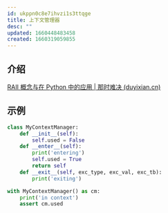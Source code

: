 ```yaml
---
id: ukppn0c8e7ihvzi1s3ttqge
title: 上下文管理器
desc: ""
updated: 1660448483458
created: 1660319059855
---
```


## 介绍

[RAII 概念与在 Python 中的应用 | 那时难决 (duyixian.cn)](https://www.duyixian.cn/2021/08/22/RAII/)

## 示例

```python
class MyContextManager:
    def __init__(self):
        self.used = False
    def __enter__(self):
        print('entering')
        self.used = True
        return self
    def __exit__(self, exc_type, exc_val, exc_tb):
        print('exiting')

with MyContextManager() as cm:
    print('in context')
    assert cm.used
```
